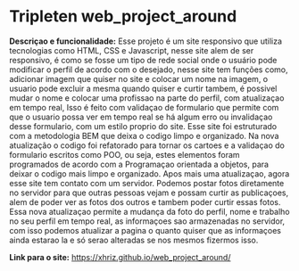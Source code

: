 # Tripleten web_project_around

**Descriçao e funcionalidade:** Esse projeto é um site responsivo que utiliza tecnologias como HTML, CSS e Javascript, nesse site alem de ser responsivo, é como se fosse um tipo de rede social onde o usuário pode modificar o perfil de acordo com o desejado, nesse site tem funções como, adicionar imagem que quiser no site e colocar um nome na imagem, o usuario pode excluir a mesma quando quiser e curtir tambem, é possivel mudar o nome e colocar uma profissao na parte do perfil, com atualizaçao em tempo real, Isso é feito com validaçao de formulario que permite com que o usuario possa ver em tempo real se há algum erro ou invalidaçao desse formulario, com um estilo proprio do site. Esse site foi estruturado com a metodologia BEM que deixa o codigo limpo e organizado. Na nova atualização o codigo foi refatorado para tornar os cartoes e a validaçao do formulario escritos como POO, ou seja, estes elementos foram programados de acordo com a Programaçao orientada a objetos, para deixar o codigo mais limpo e organizado. Apos mais uma atualizaçao, agora esse site tem contato com um servidor. Podemos postar fotos diretamente no servidor para que outras pessoas vejam e possam curtir as publicaçoes, alem de poder ver as fotos dos outros e tambem poder curtir essas fotos. Essa nova atualizaçao permite a mudança da foto do perfil, nome e trabalho no seu perfil em tempo real, as informaçoes sao armazenadas no servidor, com isso podemos atualizar a pagina o quanto quiser que as informaçoes ainda estarao la e só serao alteradas se nos mesmos fizermos isso.

**Link para o site:** https://xhriz.github.io/web_project_around/
